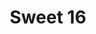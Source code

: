 ---
ee_id: '32'
site: '1'
type: '2'
url: 2006-001-sweet16
title: Sweet 16
year: '2006'
display_year: '2006'
medium: Dual channel video
dims: 15:55 minutes
pitch: "​Intro to GNR’s Sweet Child O Mine phased."
ps:
live_url:
related: "[93] [2006-005-sweet16] 2006-005 Sweet 16"
youtube:
related_code:
imgs: sweet-16-2006-001-install-2-database-ih_1.jpg
subheading: "(Video)"
download:
add_credit:
add_credits:
commission:
layout: things-i-made
---